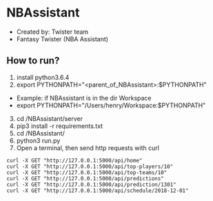 # NBAssistant

+ Created by: Twister team
+ Fantasy Twister (NBA Assistant)

## How to run?
1. install python3.6.4
2. export PYTHONPATH="<parent_of_NBAssistant>:$PYTHONPATH"
+ Example: if NBAssistant is in the dir Workspace
+ export PYTHONPATH="/Users/henry/Workspace:$PYTHONPATH"
3. cd /NBAssistant/server
4. pip3 install -r requirements.txt
5. cd /NBAssistant/
6. python3 run.py
7. Open a terminal, then send http requests with curl

```
curl -X GET "http://127.0.0.1:5000/api/home"
curl -X GET "http://127.0.0.1:5000/api/top-players/10"
curl -X GET "http://127.0.0.1:5000/api/top-teams/10"
curl -X GET "http://127.0.0.1:5000/api/predictions"
curl -X GET "http://127.0.0.1:5000/api/prediction/1301"
curl -X GET "http://127.0.0.1:5000/api/schedule/2018-12-01"
```